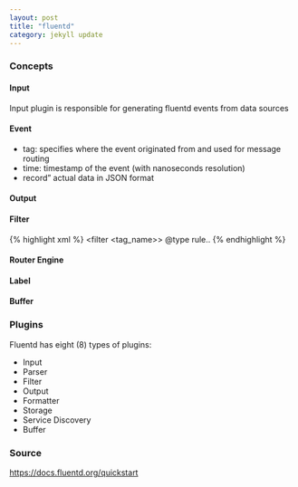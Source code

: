```yaml
---
layout: post
title: "fluentd"
category: jekyll update
---
```


### Concepts
#### Input
Input plugin is responsible for generating fluentd events from data sources

#### Event 
- tag: specifies where the event originated from and used for message routing
- time: timestamp of the event (with nanoseconds resolution)
- record” actual data in JSON format

#### Output
#### Filter
{% highlight xml %}
<filter <tag_name>>
  @type <type>
  rule..
</filter>
{% endhighlight %}

#### Router Engine
#### Label
#### Buffer

### Plugins
Fluentd has eight (8) types of plugins:
- Input
- Parser
- Filter
- Output
- Formatter
- Storage
- Service Discovery
- Buffer

### Source
https://docs.fluentd.org/quickstart
